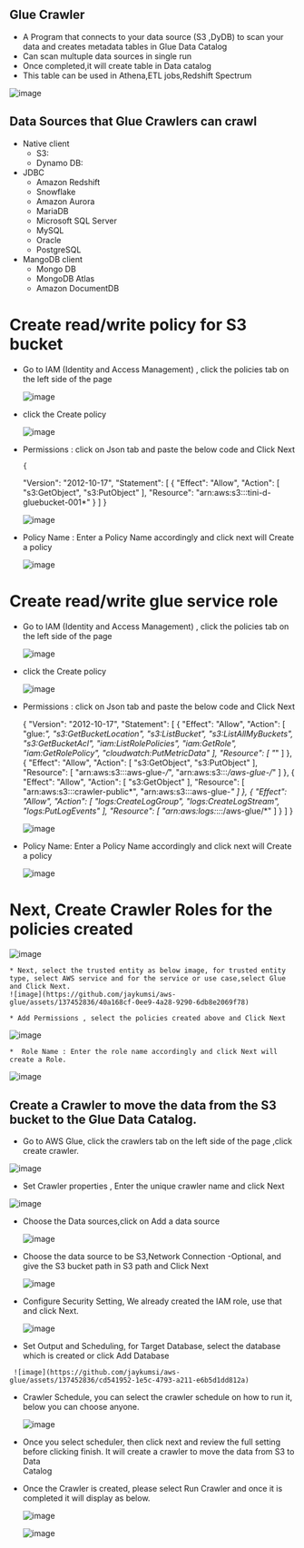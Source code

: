 ## Glue Crawler
  * A Program that connects to your data source (S3 ,DyDB) to scan your data and creates metadata tables in Glue Data Catalog
  * Can scan multuple data sources in single run
  * Once completed,it will create table in Data catalog
  * This table can be used in Athena,ETL jobs,Redshift Spectrum

![image](https://github.com/jaykumsi/aws-glue/assets/137452836/133157d9-b3fc-4716-b7b0-6d7c3ed06863)
  
## Data Sources that Glue Crawlers can crawl
  * Native client
    * S3:
    * Dynamo DB:
  * JDBC 
      * Amazon Redshift
      * Snowflake
      * Amazon Aurora
      * MariaDB
      * Microsoft SQL Server
      * MySQL
      * Oracle
      * PostgreSQL
  * MangoDB client 
      * Mongo DB
      * MongoDB Atlas
      * Amazon DocumentDB

    
# Create read/write policy for S3 bucket 

  * Go to IAM (Identity and Access Management) , click the policies tab on the left side of the page

      ![image](https://github.com/jaykumsi/aws-glue/assets/137452836/3780f819-8178-4564-8922-63265ee1da0f)

  * click the Create policy
  
     ![image](https://github.com/jaykumsi/aws-glue/assets/137452836/d8efa108-87f2-4b2f-bb39-883eb53e857e)
  
  * Permissions : click on Json tab and paste the below code and Click Next

        {
    "Version": "2012-10-17",
    "Statement": [
        {
              "Effect": "Allow",
              "Action": [
                  "s3:GetObject",
                  "s3:PutObject"
              ],
              "Resource": "arn:aws:s3:::tini-d-gluebucket-001*"
        }
               ]
        }

     ![image](https://github.com/jaykumsi/aws-glue/assets/137452836/6960191b-34db-4b9c-ac47-f9a2afcf8aeb)

  * Policy Name : Enter a Policy Name accordingly and click next will Create a policy

      ![image](https://github.com/jaykumsi/aws-glue/assets/137452836/cee137a5-cf1c-4d3f-836c-0eaf1c5e44ab)

# Create read/write glue service role
  
  * Go to IAM (Identity and Access Management) , click the policies tab on the left side of the page
  
       ![image](https://github.com/jaykumsi/aws-glue/assets/137452836/3780f819-8178-4564-8922-63265ee1da0f)
    
  * click the Create policy

     ![image](https://github.com/jaykumsi/aws-glue/assets/137452836/d8efa108-87f2-4b2f-bb39-883eb53e857e)
    
  * Permissions : click on Json tab and paste the below code and Click Next

	{
		"Version": "2012-10-17",
		"Statement": [
			{
				"Effect": "Allow",
				"Action": [
					"glue:*",
					"s3:GetBucketLocation",
					"s3:ListBucket",
					"s3:ListAllMyBuckets",
					"s3:GetBucketAcl",
					"iam:ListRolePolicies",
					"iam:GetRole",
					"iam:GetRolePolicy",
					"cloudwatch:PutMetricData"
				],
				"Resource": [
					"*"
				]
			},
			{
				"Effect": "Allow",
				"Action": [
					"s3:GetObject",
					"s3:PutObject"
				],
				"Resource": [
					"arn:aws:s3:::aws-glue-*/*",
					"arn:aws:s3:::*/*aws-glue-*/*"
				]
			},
			{
				"Effect": "Allow",
				"Action": [
					"s3:GetObject"
				],
				"Resource": [
					"arn:aws:s3:::crawler-public*",
					"arn:aws:s3:::aws-glue-*"
				]
			},
			{
				"Effect": "Allow",
				"Action": [
					"logs:CreateLogGroup",
					"logs:CreateLogStream",
					"logs:PutLogEvents"
				],
				"Resource": [
					"arn:aws:logs:*:*:*:/aws-glue/*"
				]
			}
		]
	}
 
     ![image](https://github.com/jaykumsi/aws-glue/assets/137452836/88d6e300-5b28-4c94-9dab-280905d1fc21)
 
 * Policy Name: Enter a Policy Name accordingly and click next will Create a policy
 
      ![image](https://github.com/jaykumsi/aws-glue/assets/137452836/cee137a5-cf1c-4d3f-836c-0eaf1c5e44ab)    

# Next, Create Crawler Roles for the policies created
	
  ![image](https://github.com/jaykumsi/aws-glue/assets/137452836/b19ba65d-08e3-4310-b3b7-3d9cee24f545)

    * Next, select the trusted entity as below image, for trusted entity type, select AWS service and for the service or use case,select Glue and Click Next.
	![image](https://github.com/jaykumsi/aws-glue/assets/137452836/40a168cf-0ee9-4a28-9290-6db8e2069f78)
 
    * Add Permissions , select the policies created above and Click Next
    
     	
![image](https://github.com/jaykumsi/aws-glue/assets/137452836/c52b6e04-0079-4e6c-a9ca-12ed415067de)
    
    *  Role Name : Enter the role name accordingly and click Next will create a Role.

![image](https://github.com/jaykumsi/aws-glue/assets/137452836/62b34068-661e-4410-a4cf-f4bdcaa9c367)



## Create a Crawler to move the data from the S3 bucket to the Glue Data Catalog.

   * Go to AWS Glue, click the crawlers tab on the left side of the page ,click create crawler.

   ![image](https://github.com/jaykumsi/aws-glue/assets/137452836/17221c31-3b79-4ef0-a6c0-d77f182787ae)

   * Set Crawler properties , Enter the unique crawler name  and click Next
     
![image](https://github.com/jaykumsi/aws-glue/assets/137452836/4e6906a7-b982-4bd1-ac78-a5f222a2a3cd)

   * Choose the Data sources,click on Add a data source
     
     ![image](https://github.com/jaykumsi/aws-glue/assets/137452836/1b5e4962-ad08-4890-a2be-7fa5b62082f2)

   * Choose the data source to be S3,Network Connection -Optional, and give the S3 bucket path in S3 path and Click Next

     ![image](https://github.com/jaykumsi/aws-glue/assets/137452836/58b00314-9d8e-4035-9ccd-b78d2a9a870a)

   * Configure Security Setting, We already created the IAM role, use that and click Next.

     ![image](https://github.com/jaykumsi/aws-glue/assets/137452836/3cc6ba17-8ae8-4869-a587-12e038c03195)

   *  Set Output and Scheduling, for Target Database, select the database which is created or click Add Database
     
     ![image](https://github.com/jaykumsi/aws-glue/assets/137452836/cd541952-1e5c-4793-a211-e6b5d1dd812a)

   * Crawler Schedule, you can select the crawler schedule on how to run it, below you can choose anyone.
     
       ![image](https://github.com/jaykumsi/aws-glue/assets/137452836/cf25233d-a92d-4fa6-91d1-82d5626ff9cf)

   * Once you select scheduler, then click next and review the full setting before clicking finish. It will create a crawler to move the data from S3 to Data 	 
     Catalog

   * Once the Crawler is created, please select Run Crawler and once it is completed it will display as below.

     ![image](https://github.com/jaykumsi/aws-glue/assets/137452836/78a416e1-8b61-48cc-a845-12f97e167986)

     ![image](https://github.com/jaykumsi/aws-glue/assets/137452836/3fa2ddbc-6a7e-4462-9e3f-eb10ec8d8515)





 

	
